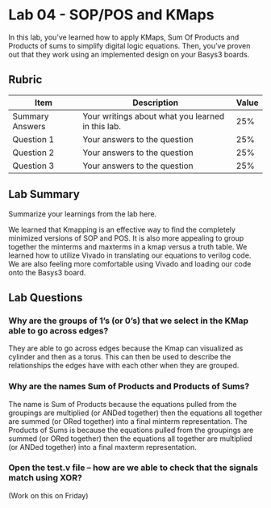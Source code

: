 # Lab 04 - SOP/POS and KMaps

In this lab, you’ve learned how to apply KMaps, Sum Of Products and Products of
sums to simplify digital logic equations. Then, you’ve proven out that they work
using an implemented design on your Basys3 boards.

## Rubric

| Item | Description | Value |
| ---- | ----------- | ----- |
| Summary Answers | Your writings about what you learned in this lab. | 25% |
| Question 1 | Your answers to the question | 25% |
| Question 2 | Your answers to the question | 25% |
| Question 3 | Your answers to the question | 25% |

## Lab Summary

Summarize your learnings from the lab here.

We learned that Kmapping is an effective way to find the completely minimized versions of SOP and POS. It is also more appealing to group together the minterms and maxterms in a kmap versus a truth table. We learned how to utilize Vivado in translating our equations to verilog code. We are also feeling more comfortable using Vivado and loading our code onto the Basys3 board.

## Lab Questions

### Why are the groups of 1’s (or 0’s) that we select in the KMap able to go across edges?
They are able to go across edges because the Kmap can visualized as cylinder and then as a torus. This can then be used to describe the relationships the edges have with each other when they are grouped.

### Why are the names Sum of Products and Products of Sums?
The name is Sum of Products because the equations pulled from the groupings are multiplied (or ANDed together) then the equations all together are summed (or ORed together) into a final minterm representation. The Products of Sums is because the equations pulled from the groupings are summed (or ORed together) then the equations all together are multiplied (or ANDed together) into a final maxterm representation.

### Open the test.v file – how are we able to check that the signals match using XOR?

(Work on this on Friday)


